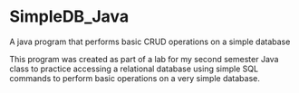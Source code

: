# SimpleDB_Java
A java program that performs basic CRUD operations on a simple database

This program was created as part of a lab for my second semester Java class to practice accessing a relational database using simple SQL commands to perform basic operations on a very simple database.
